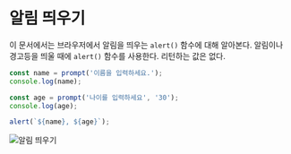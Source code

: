 # 알림 띄우기
이 문서에서는 브라우저에서 알림을 띄우는 `alert()` 함수에 대해 알아본다. 알림이나 경고등을 띄울 때에 `alert()` 함수를 사용한다. 리턴하는 값은 없다.

```js
const name = prompt('이름을 입력하세요.');
console.log(name);

const age = prompt('나이를 입력하세요', '30');
console.log(age);

alert(`${name}, ${age}`);
```

![알림 띄우기](https://drive.google.com/uc?export=view&id=1zg79cEvol39h3gMEbKw6Ypnqowc3pgDE)